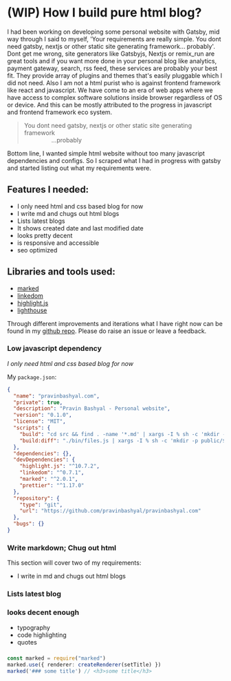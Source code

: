 # (WIP) How I build pure html blog?

I had been working on developing some personal website with Gatsby, mid way through I said to myself, 'Your requirements are really simple. You dont need gatsby, nextjs or other static site generating framework... probably'. Dont get me wrong, site generators like Gatsbyjs, Nextjs or remix_run are great tools and if you want more done in your personal blog like analytics, payment gateway, search, rss feed, these services are probably your best fit. They provide array of plugins and themes that's easily pluggable which I did not need.  Also I am not a html purist who is against frontend framework like react and javascript. We have come to an era of web apps where we have access to complex software solutions inside browser regardless of OS or device. And this can be mostly attributed to the progress in javascript and frontend framework eco system.

> You dont need gatsby, nextjs or other static site generating framework <br/>
>  &nbsp; &nbsp; &nbsp; &nbsp; &nbsp; &nbsp; &nbsp; &nbsp; ...probably

Bottom line, I wanted simple html website without too many javascript dependencies and configs. So I scraped what I had in progress with gatsby and started listing out what my requirements were.

## Features I needed:
- I only need html and css based blog for now
- I write md and chugs out html blogs
- Lists latest blogs
- It shows created date and last modified date
- looks pretty decent
- is responsive and accessible
- seo optimized

## Libraries and tools used:
- [marked](https://github.com/markedjs/marked)
- [linkedom](https://github.com/WebReflection/linkedom)
- [highlight.js](https://highlightjs.org/)
- [lighthouse]()

Through different improvements and iterations what I have right now can be found in my [github repo](https://github.com/pravinbashyal/pravinbashyal.com). Please do raise an issue or leave a feedback.

### Low javascript dependency
_I only need html and css based blog for now_

My `package.json`:

```json
{
  "name": "pravinbashyal.com",
  "private": true,
  "description": "Pravin Bashyal - Personal website",
  "version": "0.1.0",
  "license": "MIT",
  "scripts": {
    "build": "cd src && find . -name '*.md' | xargs -I % sh -c 'mkdir -p ../public/$(../bin/parseName.js --path %) &&  ../bin/createHtmlPage.js % ../public' && echo home directory list && ls && cd .. && find . -name '*.html' && cp src/robots.txt public/",
    "build:diff": "./bin/files.js | xargs -I % sh -c 'mkdir -p public/$(./bin/parseName.js --path %) && ./bin/createHtmlPage.js % public' && echo home directory list && ls && find . -name '*.html'"
  },
  "dependencies": {},
  "devDependencies": {
    "highlight.js": "^10.7.2",
    "linkedom": "^0.7.1",
    "marked": "^2.0.1",
    "prettier": "^1.17.0"
  },
  "repository": {
    "type": "git",
    "url": "https://github.com/pravinbashyal/pravinbashyal.com"
  },
  "bugs": {}
}
```

### Write markdown; Chug out html
This section will cover two of my requirements:
- I write in md and chugs out html blogs

### Lists latest blog

### looks decent enough
- typography
- code highlighting
- quotes

###

```typescript
const marked = require("marked")
marked.use({ renderer: createRenderer(setTitle) })
marked('### some title') // <h3>some title</h3>
```
